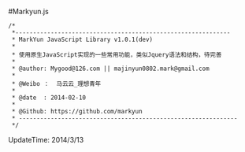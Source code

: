 #Markyun.js

	/* 
	 *-------------------------------------------------------------
	 * MarkYun JavaScript Library v1.0.1(dev)
	 * 
	 * 使用原生JavaScript实现的一些常用功能，类似Jquery语法和结构，待完善
	 * 
	 * @author: Mygood@126.com || majinyun0802.mark@gmail.com
	 * 
	 * @Weibo ：  马云云_理想青年
	 * 
	 * @date  : 2014-02-10 
	 * 
	 * @Github: https://github.com/markyun
	 * --------------------------------------------------------------
	 */


UpdateTime:  2014/3/13 